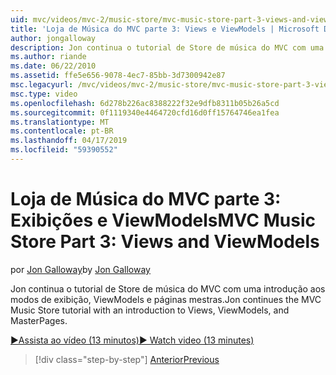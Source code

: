 ```yaml
---
uid: mvc/videos/mvc-2/music-store/mvc-music-store-part-3-views-and-viewmodels
title: 'Loja de Música do MVC parte 3: Views e ViewModels | Microsoft Docs'
author: jongalloway
description: Jon continua o tutorial de Store de música do MVC com uma introdução aos modos de exibição, ViewModels e páginas mestras.
ms.author: riande
ms.date: 06/22/2010
ms.assetid: ffe5e656-9078-4ec7-85bb-3d7300942e87
msc.legacyurl: /mvc/videos/mvc-2/music-store/mvc-music-store-part-3-views-and-viewmodels
msc.type: video
ms.openlocfilehash: 6d278b226ac8388222f32e9dfb8311b05b26a5cd
ms.sourcegitcommit: 0f1119340e4464720cfd16d0ff15764746ea1fea
ms.translationtype: MT
ms.contentlocale: pt-BR
ms.lasthandoff: 04/17/2019
ms.locfileid: "59390552"
---
```

# <a name="mvc-music-store-part-3-views-and-viewmodels"></a><span data-ttu-id="7e906-103">Loja de Música do MVC parte 3: Exibições e ViewModels</span><span class="sxs-lookup"><span data-stu-id="7e906-103">MVC Music Store Part 3: Views and ViewModels</span></span>

<span data-ttu-id="7e906-104">por [Jon Galloway](https://github.com/jongalloway)</span><span class="sxs-lookup"><span data-stu-id="7e906-104">by [Jon Galloway](https://github.com/jongalloway)</span></span>

<span data-ttu-id="7e906-105">Jon continua o tutorial de Store de música do MVC com uma introdução aos modos de exibição, ViewModels e páginas mestras.</span><span class="sxs-lookup"><span data-stu-id="7e906-105">Jon continues the MVC Music Store tutorial with an introduction to Views, ViewModels, and MasterPages.</span></span>

[<span data-ttu-id="7e906-106">&#9654;Assista ao vídeo (13 minutos)</span><span class="sxs-lookup"><span data-stu-id="7e906-106">&#9654; Watch video (13 minutes)</span></span>](https://channel9.msdn.com/Blogs/ASP-NET-Site-Videos/mvc-music-store-part-3-views-and-viewmodels)

> [!div class="step-by-step"]
> [<span data-ttu-id="7e906-107">Anterior</span><span class="sxs-lookup"><span data-stu-id="7e906-107">Previous</span></span>](mvc-music-store-part-2-controllers.md)
